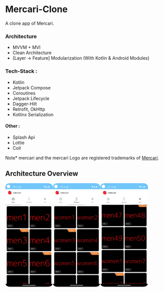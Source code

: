 # Mercari-Clone
A clone app of Mercari.

### Architecture
- MVVM + MVI
- Clean Architecture
- [Layer -> Feature] Modularization (With Kotlin & Android Modules)

### Tech-Stack :
- Kotlin
- Jetpack Compose
- Coroutines
- Jetpack Lifecycle
- Dagger-Hilt
- Retrofit, OkHttp
- Kotlinx Serialization
#### Other :
- Splash Api
- Lottie
- Coil

Note* mercari and the mercari Logo are registered trademarks of [Mercari](https://www.mercari.com).

## Architecture Overview
<div style="display:flex;">
    <img alt="ss1" src="screenshots/1.png" width="30%">
    <img alt="ss2" src="screenshots/2.png" width="30%">
    <img alt="ss3" src="screenshots/3.png" width="30%">
</div>